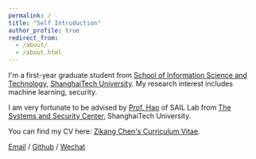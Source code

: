 ```yaml
---
permalink: /
title: "Self Intruduction"
author_profile: true
redirect_from: 
  - /about/
  - /about.html
---
```


I'm a first-year graduate student from [School of Information Science and Technology](https://sist.shanghaitech.edu.cn/), [ShanghaiTech University](https://www.shanghaitech.edu.cn/). My research interest includes machine learning, security.

I am very fortunate to be advised by [Prof. Hao](https://qingyinghao.web.illinois.edu/) of SAIL Lab from [The Systems and Security Center](https://ssc.sist.shanghaitech.edu.cn/), ShanghaiTech University. 

You can find my CV here: [Zikang Chen's Curriculum Vitae](../assets/cv250709.pdf).

[Email](mailto:XX@stu.pku.edu.cn) / [Github](https://github.com/tonyjohnhhhh) / [Wechat](../images/wechat.jpg) 
